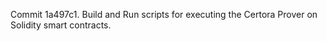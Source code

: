Commit 1a497c1.                    Build and Run scripts for executing the Certora Prover on Solidity smart contracts.